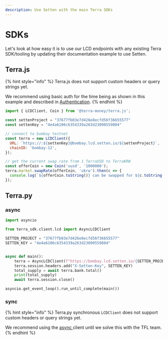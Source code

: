 ```yaml
---
description: Use Setten with the main Terra SDKs
---
```


# SDKs

Let's look at how easy it is to use our LCD endpoints with any existing Terra SDK/tooling by updating their documentation example to use Setten.

## Terra.js

{% hint style="info" %}
Terra.js does not support custom headers or query strings yet.

We recommend using basic auth for the time being as shown in this example and described in [Authentication](https://docs.setten.io/concepts/authentication#3.-basic-auth).
{% endhint %}

```javascript
import { LCDClient, Coin } from '@terra-money/terra.js';

const settenProject = "37677fb03e7d426e8ecfd56f36655577"
const settenKey = "4e4a6106c6354339a263d23090559804"

// connect to bombay testnet
const terra = new LCDClient({
  URL: `https://:${settenKey}@bombay.lcd.setten.io/${settenProject}`,
  chainID: 'bombay-12',
});

// get the current swap rate from 1 TerraUSD to TerraKRW
const offerCoin = new Coin('uusd', '1000000');
terra.market.swapRate(offerCoin, 'ukrw').then(c => {
  console.log(`${offerCoin.toString()} can be swapped for ${c.toString()}`);
});
```

## Terra.py

### async

```python
import asyncio

from terra_sdk.client.lcd import AsyncLCDClient

SETTEN_PROJECT = "37677fb03e7d426e8ecfd56f36655577"
SETTEN_KEY = "4e4a6106c6354339a263d23090559804"


async def main():
    terra = AsyncLCDClient(f"https://bombay.lcd.setten.io/{SETTEN_PROJECT}", "bombay-12")
    terra.session.headers.add("X-Setten-Key", SETTEN_KEY)
    total_supply = await terra.bank.total()
    print(total_supply)
    await terra.session.close()

asyncio.get_event_loop().run_until_complete(main())
```

### sync

{% hint style="info" %}
Terra.py synchronous `LCDClient` does not support custom headers or query strings yet.

We recommend using the [async ](sdks.md#async)client until we solve this with the TFL team.
{% endhint %}
